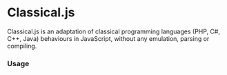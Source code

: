 Classical.js
===========

Classical.js is an adaptation of classical programming languages (PHP, C#, C++, Java) behaviours in JavaScript, without any emulation, parsing or compiling.

### Usage
  ```
  
  ```
